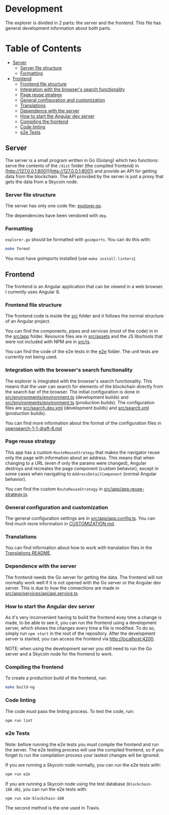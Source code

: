 # Development

The explorer is divided in 2 parts: the server and the frontend. This file has general development information about both parts.

# Table of Contents

<!-- MarkdownTOC levels="1,2,3,4,5" autolink="true" bracket="round" -->

- [Server](#Server)
	- [Server file structure](#server-file-structure)
	- [Formatting](#formatting)
- [Frontend](#frontend)
	- [Frontend file structure](#frontend-file-structure)
  - [Integration with the browser's search functionality](#integration-with-the-browser's-search-functionality)
  - [Page reuse strategy](#page-reuse-strategy)
  - [General configuration and customization](#general-configuration-and-customization)
  - [Translations](#translations)
  - [Dependence with the server](#dependence-with-the-server)
  - [How to start the Angular dev server](#how-to-start-the-angular-dev-server)
  - [Compiling the frontend](#compiling-the-frontend)
  - [Code linting](#code-linting)
  - [e2e Tests](#e2e-Tests)

<!-- /MarkdownTOC -->

## Server

The server is a small program written in Go (Golang) which two functions: serve the contents of the `/dist` folder (the compiled frontend) in [http://127.0.0.1:8001](http://127.0.0.1:8001) and provide an API for getting data from the blockchain. The API provided by the server is just a proxy that gets the data from a Skycoin node.

### Server file structure

The server has only one code file: [explorer.go](explorer.go).

The dependencies have been vendored with `dep`.

### Formatting

`explorer.go` should be formatted with `goimports`. You can do this with:

```sh
make format
```

You must have goimports installed (use `make install-linters`).

## Frontend

The frontend is an Angular application that can be viewed in a web browser. I currently uses Angular 8.

### Frontend file structure

The frontend code is inside the [src](src) folder and it follows the normal structure of an Angular project.

You can find the components, pipes and services (most of the code) in in the [src/app](src/app) folder. Resource files are in [src/assets](src/assets) and the JS libs/tools that were not included with NPM are in [src/js](src/js).

You can find the code of the e2e tests in the [e2e](e2e) folder. The unit tests are currently not being used.

### Integration with the browser's search functionality

The explorer is integrated with the browser's search functionality. This means that the user can search for elements of the blockchain directly from the search bar of the browser. The initial configuration is done in [src/environments/environment.ts](src/environments/environment.ts) (development builds) and  [src/environments/environment.ts](src/environments/environment.ts) (production builds). The configuration files are [src/search.dev.xml](src/search.dev.xmll) (development builds) and [src/search.xml](src/search.xml) (production builds).

You can find more information about the format of the configuration files in [opensearch-1-1-draft-6.md](https://github.com/dewitt/opensearch/blob/master/opensearch-1-1-draft-6.md)

### Page reuse strategy

This app has a custom `RouteReuseStrategy` that makes the navigator reuse only the page with information about an address. This means that when changing to a URL (even if only the params were changed), Angular destroys and recreates the page component (custom behavior), except in some cases when navigating to `AddressDetailComponent` (normal Angular behavior).

You can find the custom `RouteReuseStrategy` in [src/app/app.reuse-strategy.ts](src/app/app.reuse-strategy.ts).

### General configuration and customization

The general configuration settings are in [src/app/app.config.ts](src/app/app.config.ts). You can find much more information in [CUSTOMIZATION.md](CUSTOMIZATION.md).

### Translations

You can find information about how to work with translation files in the [Translations README](/src/assets/i18n/README.md).

### Dependence with the server

The frontend needs the Go server for getting the data. The frontend will not normally work well if it is not opened with the Go server or the Angular dev server. This is due to how the connections are made in [src/app/services/api/api.service.ts](src/app/services/api/api.service.ts).

### How to start the Angular dev server

As it's very inconvenient having to build the frontend evey time a change is made, to be able to see it, you can run the frontend using a development server, which shows the changes every time a file is modified. To do so, simply run `npm start` in the root of the repository. After the development server is started, you can access the frontend via [http://localhost:4200](http://localhost:4200).

NOTE: when using the development server you still need to run the Go server and a Skycoin node for the frontend to work.

### Compiling the frontend

To create a production build of the frontend, run:
```sh
make build-ng
```

### Code linting

The code must pass the linting process. To test the code, run:
```sh
npm run lint
```

### e2e Tests

Note: before running the e2e tests you must compile the frontend and run the server. The e2e testing process will use the compiled frontend, so if you forget to run the compilation process your lastest changes will be ignored.

If you are running a Skycoin node normally, you can run the e2e tests with:

```sh
npm run e2e
```

If you are running a Skycoin node using the test database (`blockchain-180.db`), you can run the e2e tests with:

```sh
npm run e2e-blockchain-180
```

The second method is the one used in Travis.
